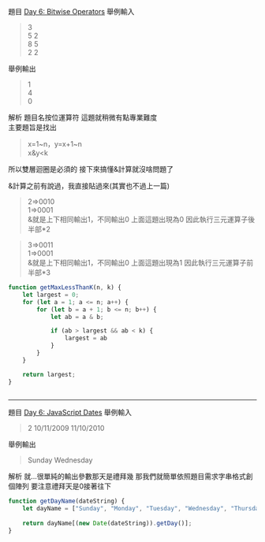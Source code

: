 題目
[Day 6: Bitwise Operators](https://www.hackerrank.com/challenges/js10-bitwise/problem)
舉例輸入
>3  
5 2  
8 5  
2 2  

舉例輸出
>1  
4  
0  

解析
題目名按位運算符
這題就稍微有點專業難度  
主要題旨是找出  
>x=1~n，y=x+1~n  
x&y<k  

所以雙層迴圈是必須的
接下來搞懂&計算就沒啥問題了

&計算之前有說過，我直接貼過來(其實也不過上一篇)

>2=>0010  
1=>0001  
&就是上下相同輸出1，不同輸出0
上面這題出現為0 因此執行三元運算子後半部*2  

>3=>0011  
1=>0001  
&就是上下相同輸出1，不同輸出0
上面這題出現為1 因此執行三元運算子前半部*3
 


```js
function getMaxLessThanK(n, k) {
    let largest = 0;
    for (let a = 1; a <= n; a++) {
        for (let b = a + 1; b <= n; b++) {
            let ab = a & b;

            if (ab > largest && ab < k) {
                largest = ab
            }
        }
    }

    return largest;
}
 
```

---

題目
[Day 6: JavaScript Dates](https://www.hackerrank.com/challenges/js10-date/problem)
舉例輸入
>2
10/11/2009
11/10/2010

舉例輸出
>Sunday
Wednesday

解析
就...很單純的輸出參數那天是禮拜幾
那我們就簡單依照題目需求字串格式創個陣列
要注意禮拜天是0接著往下
 


```js
function getDayName(dateString) {
    let dayName = ["Sunday", "Monday", "Tuesday", "Wednesday", "Thursday", "Friday", "Saturday"];
   
    return dayName[(new Date(dateString)).getDay()];
}
 
```


